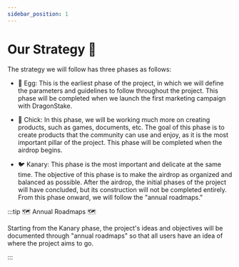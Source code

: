 ```yaml
---
sidebar_position: 1
---
```

# ​Our Strategy 🤔​

The strategy we will follow has three phases as follows:

-	🥚 ​Egg: This is the earliest phase of the project, in which we will define the parameters and guidelines to follow throughout the project. This phase will be completed when we launch the first marketing campaign with DragonStake.

-	🐣​ Chick: In this phase, we will be working much more on creating products, such as games, documents, etc. The goal of this phase is to create products that the community can use and enjoy, as it is the most important pillar of the project. This phase will be completed when the airdrop begins.

-	🐦 Kanary: This phase is the most important and delicate at the same time. The objective of this phase is to make the airdrop as organized and balanced as possible. After the airdrop, the initial phases of the project will have concluded, but its construction will not be completed entirely. From this phase onward, we will follow the "annual roadmaps."

:::tip 🗺️​ Annual Roadmaps 🗺️​

Starting from the Kanary phase, the project's ideas and objectives will be documented through "annual roadmaps" so that all users have an idea of where the project aims to go.

:::
